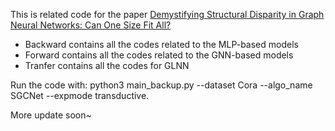 This is related code for the paper [Demystifying Structural Disparity in Graph Neural Networks: Can One Size Fit All?](https://arxiv.org/abs/2306.01323)

- Backward contains all the codes related to the MLP-based models
- Forward contains all the codes related to the GNN-based models
- Tranfer contains all the codes for GLNN

Run the code with: python3 main_backup.py --dataset Cora --algo_name SGCNet --expmode transductive.

More update soon~
